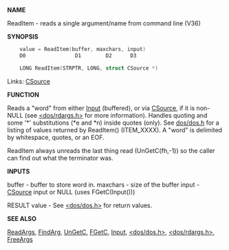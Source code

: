 
**NAME**

ReadItem - reads a single argument/name from command line (V36)

**SYNOPSIS**

```c
    value = ReadItem(buffer, maxchars, input)
    D0                D1        D2      D3

    LONG ReadItem(STRPTR, LONG, struct CSource *)

```
Links: [CSource](_OOWV) 

**FUNCTION**

Reads a &#034;word&#034; from either [Input](Input) (buffered), or via [CSource](_OOWV), if it
is non-NULL (see [&#060;dos/rdargs.h&#062;](_OOWV) for more information).  Handles
quoting and some '*' substitutions (*e and *n) inside quotes (only).
See [dos/dos.h](_OOVX) for a listing of values returned by ReadItem()
(ITEM_XXXX).  A &#034;word&#034; is delimited by whitespace, quotes, or an EOF.

ReadItem always unreads the last thing read (UnGetC(fh,-1)) so the
caller can find out what the terminator was.

**INPUTS**

buffer   - buffer to store word in.
maxchars - size of the buffer
input    - [CSource](_OOWV) input or NULL (uses FGetC(Input()))

RESULT
value - See [&#060;dos/dos.h&#062;](_OOVX) for return values.

**SEE ALSO**

[ReadArgs](ReadArgs), [FindArg](FindArg), [UnGetC](UnGetC), [FGetC](FGetC), [Input](Input), [&#060;dos/dos.h&#062;](_OOVX),
[&#060;dos/rdargs.h&#062;](_OOWV), [FreeArgs](FreeArgs)
